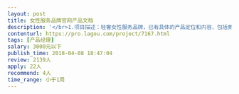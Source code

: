 ```yaml
---                
layout: post       
title: 女性服务品牌官网产品文档           
description: '</br>1.项目描述：轻奢女性服务品牌，已有具体的产品定位和内容，包括竟品网站和参照对象，以及内部对产品的定位和要求</br>2.项目概况：因为只是品牌资讯官网的网站，所以产品文档书写很简单，但要求细致和认真，按预定要求做出PC、移动，小程序的官网产品文档</br>'     
contenturl: https://pro.lagou.com/project/7167.html      
tags: [产品经理]            
salary: 3000元以下          
publish_time: 2018-04-08 18:47:04         
review: 2139人                   
apply: 22人                   
recommend: 4人                   
time_range: 小于1周              
---                 
```

